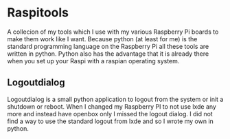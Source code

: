 Raspitools
==========

A collecion of my tools which I use with my various Raspberry Pi boards to make them work like I want. Because 
python (at least for me) is the standard programming language on the Raspberry Pi all these tools are written in python. Python also
has the advantage that it is already there when you set up your Raspi with a raspian operating system.

Logoutdialog
------------

Logoutdialog is a small python application to logout from the system or init a shutdown or reboot. When I changed 
my Raspberry PI to not use lxde any more and instead have openbox only I missed the logout dialog. I did not find a way 
to use the standard logout from lxde and so I wrote my own in python.
